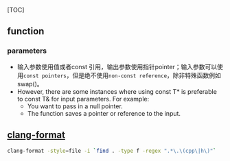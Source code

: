 [TOC]

## function

### parameters

+ 输入参数使用值或者const 引用，输出参数使用指针pointer；输入参数可以使用`const pointers`，但是绝不使用`non-const reference`，除非特殊函数例如swap()。
+ However, there are some instances where using const T* is preferable to const T& for input parameters. For example:    
  - You want to pass in a null pointer.
  - The function saves a pointer or reference to the input.

## [clang-format](http://startheap.com/2018/08/17/The-method-by-which-vim-configures-clang-format-under-Linux/)

```sh
clang-format -style=file -i `find . -type f -regex ".*\.\(cpp\|h\)"`
```

